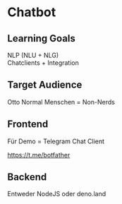 # Chatbot

## Learning Goals
NLP (NLU + NLG)   
Chatclients + Integration  

## Target Audience
Otto Normal Menschen = Non-Nerds  

## Frontend
Für Demo = Telegram Chat Client  

https://t.me/botfather

## Backend
Entweder NodeJS oder deno.land  

